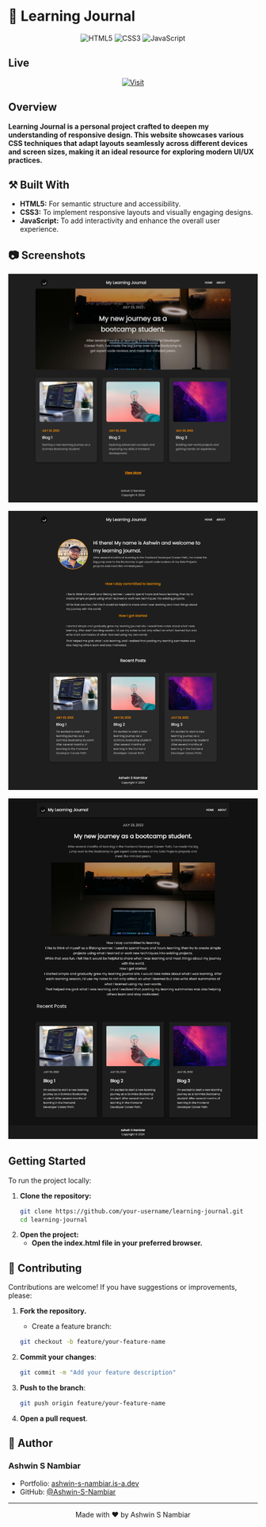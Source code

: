 # 📘 Learning Journal

<div align="center">

![HTML5](https://img.shields.io/badge/HTML5-E34F26?style=for-the-badge&logo=html5&logoColor=white)
![CSS3](https://img.shields.io/badge/CSS3-1572B6?style=for-the-badge&logo=css3&logoColor=white)
![JavaScript](https://img.shields.io/badge/JavaScript-F7DF1E?style=for-the-badge&logo=javascript&logoColor=black)

</div>

## Live
<div align="center">

[![Visit](https://img.shields.io/badge/Visit_Site-000?style=for-the-badge&logo=netlify&logoColor=white)](https://chic-mochi-ffaa48.netlify.app/)

</div>

## Overview

**Learning Journal is a personal project crafted to deepen my understanding of responsive design. This website showcases various CSS techniques that adapt layouts seamlessly across different devices and screen sizes, making it an ideal resource for exploring modern UI/UX practices.**

## ⚒️ Built With

- **HTML5:** For semantic structure and accessibility.
- **CSS3:** To implement responsive layouts and visually engaging designs.
- **JavaScript:** To add interactivity and enhance the overall user experience.

## 📷 Screenshots

<div align="center">

  ![Home Page](./images/screenshots/LandingPage.png)
  <br>

  ![About Page](./images/screenshots/AboutPage.png)
  <br>

  ![MainBlog Page](./images/screenshots/MainBlogPage.png)
  <br>
</div>

## Getting Started

To run the project locally:

1. **Clone the repository:**
   ```bash
   git clone https://github.com/your-username/learning-journal.git
   cd learning-journal

2. **Open the project:**
      - **Open the index.html file in your preferred browser.**


## 🤝 Contributing
Contributions are welcome! If you have suggestions or improvements, please:

1. **Fork the repository.**
      - Create a feature branch: 
      ```bash
      git checkout -b feature/your-feature-name
      ```

2. **Commit your changes**:
    ```bash
    git commit -m "Add your feature description"
    ```

3. **Push to the branch**:

    ```bash
    git push origin feature/your-feature-name
    ```

4. **Open a pull request**.

## 👤 Author

### Ashwin S Nambiar
- Portfolio: [ashwin-s-nambiar.is-a.dev](https://ashwin-s-nambiar.is-a.dev/)
- GitHub: [@Ashwin-S-Nambiar](https://github.com/Ashwin-S-Nambiar)

---

<div align="center">
Made with ❤️ by Ashwin S Nambiar
</div>